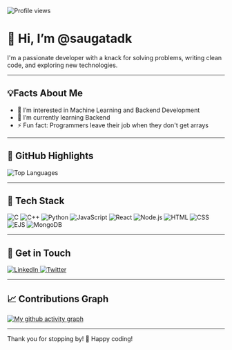 ![Profile views](https://komarev.com/ghpvc/?username=saugatadk&color=blue&style=flat-square)
# 👋 Hi, I’m @saugatadk
I'm a passionate developer with a knack for solving problems, writing clean code, and exploring new technologies.

---

## 💡**Facts About Me**  
- 👀 I’m interested in Machine Learning and Backend Development
- 🌱 I’m currently learning Backend
- ⚡ Fun fact: Programmers leave their job when they don't get arrays

---

## 🌟 **GitHub Highlights**  
![Top Languages](https://github-readme-stats.vercel.app/api/top-langs/?username=saugatadk&layout=compact&theme=radical)

---

## 🚀 **Tech Stack**  
![C](https://img.shields.io/badge/C-00599C?style=flat-square&logo=c&logoColor=white)
![C++](https://img.shields.io/badge/C++-00599C?style=flat-square&logo=cplusplus&logoColor=white)
![Python](https://img.shields.io/badge/Python-3776AB?style=flat-square&logo=python&logoColor=white)
![JavaScript](https://img.shields.io/badge/JavaScript-F7DF1E?style=flat-square&logo=javascript&logoColor=black)
![React](https://img.shields.io/badge/React-20232A?style=flat-square&logo=react&logoColor=61DAFB)
![Node.js](https://img.shields.io/badge/Node.js-43853D?style=flat-square&logo=node.js&logoColor=white)
![HTML](https://img.shields.io/badge/HTML5-E34F26?style=flat-square&logo=html5&logoColor=white)
![CSS](https://img.shields.io/badge/CSS3-1572B6?style=flat-square&logo=css3&logoColor=white)
![EJS](https://img.shields.io/badge/EJS-99CCFF?style=flat-square&logo=javascript&logoColor=black)
![MongoDB](https://img.shields.io/badge/MongoDB-47A248?style=flat-square&logo=mongodb&logoColor=white)

---

## 💬 **Get in Touch** 
<a href="https://www.linkedin.com/in/saugat-adhikari-2b57b12a8/" target="_blank">
  <img src="https://img.shields.io/badge/-LinkedIn-blue?style=flat-square&logo=Linkedin&logoColor=white" alt="LinkedIn">
</a>
<a href="https://x.com/whoissaugat" target="_blank">
  <img src="https://img.shields.io/badge/-X-1DA1F2?style=flat-square&logo=x&logoColor=white" alt="Twitter">
</a>

---

## 📈 **Contributions Graph**  

[![My github activity graph](https://github-readme-activity-graph.vercel.app/graph?username=saugatadk&theme=dracula)](https://github.com/ashutosh00710/github-readme-activity-graph)

---

Thank you for stopping by! 💖 Happy coding!
<!---
saugatadk/saugatadk is a ✨ special ✨ repository because its `README.md` (this file) appears on your GitHub profile.
You can click the Preview link to take a look at your changes.
--->
